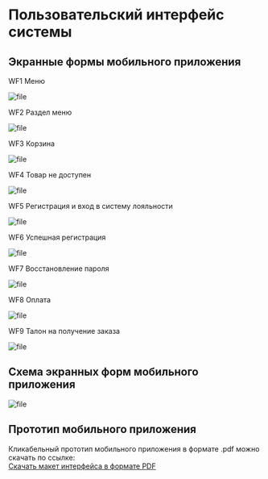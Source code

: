 # Пользовательский интерфейс системы

## Экранные формы мобильного приложения

WF1 Меню

![file](images/menu.png)

WF2 Раздел меню

![file](images/burgers.png)

WF3 Корзина

![file](images/cart.png)

WF4 Товар не доступен

![file](images/not_available.png)

WF5 Регистрация и вход в систему лояльности

![file](images/loyality.png)

WF6 Успешная регистрация

![file](images/registred.png)

WF7 Восстановление пароля

![file](images/pass_restore.png)

WF8 Оплата

![file](images/pay.png)

WF9 Талон на получение заказа

![file](images/talon.png)


## Схема экранных форм мобильного приложения

![file](images/wireframes.png)


## Прототип мобильного приложения

Кликабельный прототип мобильного приложения в формате .pdf можно скачать по ссылке:<br>
<a id="raw-url" href="https://raw.githubusercontent.com/rushydra/robot/main/docs/wireframe/mobile_app_v2.pdf">Скачать макет интерфейса в формате PDF</a>